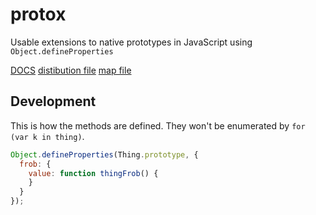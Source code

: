 # protox
Usable extensions to native prototypes in JavaScript 
using `Object.defineProperties`

[DOCS](https://roobie.github.io/protox)
[distibution file](https://roobie.github.io/protox/bundle.js)
[map file](https://roobie.github.io/protox/bundle.js.map)

## Development

This is how the methods are defined. They won't be enumerated by `for (var k in thing)`.

```js
Object.defineProperties(Thing.prototype, {
  frob: {
    value: function thingFrob() {
    }
  }
});
```
